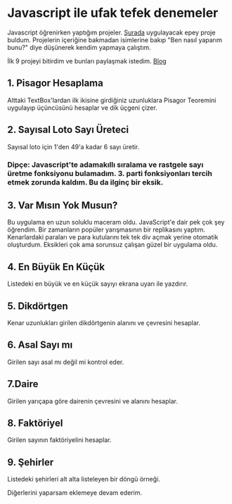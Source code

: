# Javascript ile ufak tefek denemeler
 Javascript öğrenirken yaptığım projeler.
 [Şurada](https://www.yazilimbilisim.net/javascript/javascript-ornekleri/) uygulayacak epey proje buldum.
 Projelerin içeriğine bakmadan isimlerine bakıp "Ben nasıl yaparım bunu?" diye düşünerek kendim yapmaya çalıştım.
 
 İlk 9 projeyi bitirdim ve bunları paylaşmak istedim.
 [Blog](http://batuhanaktas.blogspot.com/2019/09/javascript-uygulamalar.html)

## 1. Pisagor Hesaplama
Alttaki TextBox'lardan ilk ikisine girdiğiniz uzunluklara Pisagor Teoremini uygulayıp üçüncüsünü hesaplar ve dik üçgeni çizer.

## 2. Sayısal Loto Sayı Üreteci
Sayısal loto için 1'den 49'a kadar 6 sayı üretir.
### Dipçe: Javascript'te adamakıllı sıralama ve rastgele sayı üretme fonksiyonu bulamadım. 3. parti fonksiyonları tercih etmek zorunda kaldım. Bu da ilginç bir eksik.

## 3. Var Mısın Yok Musun?
Bu uygulama en uzun soluklu maceram oldu.
JavaScript'e dair pek çok şey öğrendim.
Bir zamanların popüler yarışmasının bir replikasını yaptım.
Kenarlardaki paraları ve para kutularını tek tek div açmak yerine otomatik oluşturdum.
Eksikleri çok ama sorunsuz çalışan güzel bir uygulama oldu.

## 4. En Büyük En Küçük
Listedeki en büyük ve en küçük sayıyı ekrana uyarı ile yazdırır.

## 5. Dikdörtgen
Kenar uzunlukları girilen dikdörtgenin alanını ve çevresini hesaplar.

## 6. Asal Sayı mı
Girilen sayı asal mı değil mi kontrol eder.

## 7.Daire
Girilen yarıçapa göre dairenin çevresini ve alanını hesaplar.

## 8. Faktöriyel
Girilen sayının faktöriyelini hesaplar.

## 9. Şehirler
Listedeki şehirleri alt alta listeleyen bir döngü örneği.

Diğerlerini yaparsam eklemeye devam ederim.
